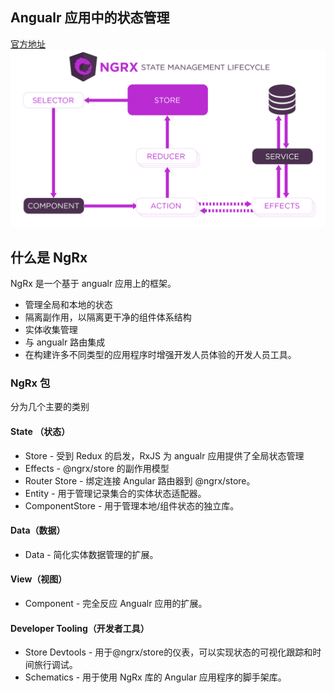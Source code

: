 ## Angualr 应用中的状态管理
[官方地址](https://ngrx.io/docs)
![avatar](./images/state-management-lifecycle.png)

## 什么是 NgRx
NgRx 是一个基于 angualr 应用上的框架。
- 管理全局和本地的状态
- 隔离副作用，以隔离更干净的组件体系结构
- 实体收集管理
- 与 angualr 路由集成
- 在构建许多不同类型的应用程序时增强开发人员体验的开发人员工具。

### NgRx 包
分为几个主要的类别

#### State （状态）
- Store - 受到 Redux 的启发，RxJS 为 angualr 应用提供了全局状态管理
- Effects - @ngrx/store 的副作用模型
- Router Store - 绑定连接 Angular 路由器到 @ngrx/store。
- Entity - 用于管理记录集合的实体状态适配器。
- ComponentStore - 用于管理本地/组件状态的独立库。

#### Data（数据）
- Data - 简化实体数据管理的扩展。

#### View（视图）
- Component - 完全反应 Angualr 应用的扩展。

#### Developer Tooling（开发者工具）
- Store Devtools - 用于@ngrx/store的仪表，可以实现状态的可视化跟踪和时间旅行调试。
- Schematics - 用于使用 NgRx 库的 Angular 应用程序的脚手架库。